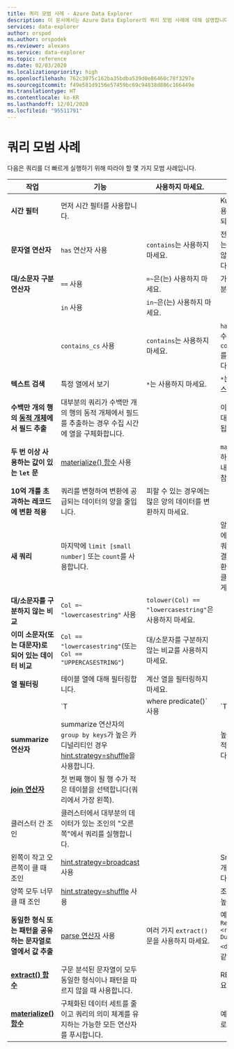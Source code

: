 ```yaml
---
title: 쿼리 모범 사례 - Azure Data Explorer
description: 이 문서에서는 Azure Data Explorer의 쿼리 모범 사례에 대해 설명합니다.
services: data-explorer
author: orspod
ms.author: orspodek
ms.reviewer: alexans
ms.service: data-explorer
ms.topic: reference
ms.date: 02/03/2020
ms.localizationpriority: high
ms.openlocfilehash: 762c3075c162ba35bdba539d0e86460c78f3297e
ms.sourcegitcommit: f49e581d9156e57459bc69c94838d886c166449e
ms.translationtype: HT
ms.contentlocale: ko-KR
ms.lasthandoff: 12/01/2020
ms.locfileid: "95511791"
---
```

# <a name="query-best-practices"></a>쿼리 모범 사례

다음은 쿼리를 더 빠르게 실행하기 위해 따라야 할 몇 가지 모범 사례입니다.

|작업  |기능  |사용하지 마세요.  |참고  |
|---------|---------|---------|---------|
| **시간 필터** | 먼저 시간 필터를 사용합니다. ||Kusto는 시간 필터를 사용하도록 고도로 최적화되어 있습니다.| 
|**문자열 연산자**      | `has` 연산자 사용     | `contains`는 사용하지 마세요.     | 전체 토큰을 찾을 때 `has`는 부분 문자열을 찾지 않으므로 더 잘 작동합니다.   |
|**대/소문자 구분 연산자**     |  `==` 사용       | `=~`은(는) 사용하지 마세요.       |  가능하면 대/소문자 구분 연산자를 사용합니다.       |
| | `in` 사용 | `in~`은(는) 사용하지 마세요.|
|  | `contains_cs` 사용         | `contains`는 사용하지 마세요.        | `has`/`has_cs`를 사용할 수 있고 `contains`/`contains_cs`를 사용하지 않을 수 있다면 훨씬 더 좋습니다. |
| **텍스트 검색**    |    특정 열에서 보기     |    `*`는 사용하지 마세요.    |   `*`는 모든 열에서 전체 텍스트 검색을 수행합니다.    |
| **수백만 개의 행의 [동적 개체](./scalar-data-types/dynamic.md)에서 필드 추출**    |  대부분의 쿼리가 수백만 개의 행의 동적 개체에서 필드를 추출하는 경우 수집 시간에 열을 구체화합니다.      |         | 이렇게 하면 열 추출에 대해 한 번만 지불하면 됩니다.    |
| **두 번 이상 사용하는 값이 있는 `let` 문** | [materialize() 함수](./materializefunction.md) 사용 |  |   `materialize()`를 사용하는 방법에 대한 자세한 내용은 [materialize()](materializefunction.md)를 참조하세요.|
| **10억 개를 초과하는 레코드에 변환 적용**| 쿼리를 변형하여 변환에 공급되는 데이터의 양을 줄입니다.| 피할 수 있는 경우에는 많은 양의 데이터를 변환하지 마세요. | |
| **새 쿼리** | 마지막에 `limit [small number]` 또는 `count`를 사용합니다. | |     알 수 없는 데이터 세트에 대해 바인딩되지 않은 쿼리를 실행하면 GB의 결과가 클라이언트에 반환되어 응답이 느려지고 클러스터를 많이 사용하게 됩니다.|
| **대/소문자를 구분하지 않는 비교** | `Col =~ "lowercasestring"` 사용 | `tolower(Col) == "lowercasestring"`은 사용하지 마세요. |
| **이미 소문자(또는 대문자)로 되어 있는 데이터 비교** | `Col == "lowercasestring"`(또는 `Col == "UPPERCASESTRING"`) | 대/소문자를 구분하지 않는 비교를 사용하지 마세요.||
| **열 필터링** |  테이블 열에 대해 필터링합니다.|계산 열을 필터링하지 마세요. | |
| | `T | where predicate(<expression>)` 사용 | `T | extend _value = <expression> | where predicate(_value)`는 사용하지 마세요. ||
| **summarize 연산자** |  summarize 연산자의 `group by keys`가 높은 카디널리티인 경우 [hint.strategy=shuffle](./shufflequery.md)을 사용합니다. | | 높은 카디널리티는 이상적으로 100만 이상입니다.|
|**[join 연산자](./joinoperator.md)** | 첫 번째 행이 될 행 수가 적은 테이블을 선택합니다(쿼리에서 가장 왼쪽). ||
| 클러스터 간 조인 |클러스터에서 대부분의 데이터가 있는 조인의 "오른쪽"에서 쿼리를 실행합니다. ||
|왼쪽이 작고 오른쪽이 클 때 조인 | [hint.strategy=broadcast](./broadcastjoin.md) 사용 || Small는 최대 100,000개의 레코드를 나타냅니다. |
|양쪽 모두 너무 클 때 조인 | [hint.strategy=shuffle](./shufflequery.md) 사용 || 조인 키의 카디널리티가 높을 때 사용합니다.|
|**동일한 형식 또는 패턴을 공유하는 문자열로 열에서 값 추출**|  [parse 연산자](./parseoperator.md) 사용 | 여러 가지 `extract()` 문을 사용하지 마세요.  | 예: `"Time = <time>, ResourceId = <resourceId>, Duration = <duration>, ...."`과 같은 값
|**[extract() 함수](./extractfunction.md)**| 구문 분석된 문자열이 모두 동일한 형식이나 패턴을 따르지 않을 때 사용합니다.| |REGEX를 사용하여 필요한 값을 추출합니다.|
| **[materialize() 함수](./materializefunction.md)** | 구체화된 데이터 세트를 줄이고 쿼리의 의미 체계를 유지하는 가능한 모든 연산자를 푸시합니다. | |예를 들어 필터 또는 프로젝트만 필수 열입니다.

